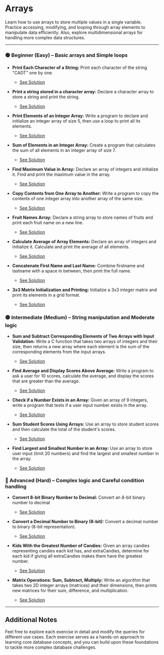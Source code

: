 # Arrays

Learn how to use arrays to store multiple values in a single variable. Practice accessing, modifying, and looping through array elements to manipulate data efficiently. Also, explore multidimensional arrays for handling more complex data structures.

---

### 🟢 Beginner (Easy) – Basic arrays and Simple loops

  * **Print Each Character of a String:** Print each character of the string "CADT" one by one.
    * [See Solution](../print_chars.c)

  * **Print a string stored in a character array:** Declare a character array to store a string and print the string.
    * [See Solution](../string_print.c)

  * **Print Elements of an Integer Array:** Write a program to declare and initialize an integer array of size 5, then use a loop to print all its elements.
    * [See Solution](../array_print_elements.c)

  * **Sum of Elements in an Integer Array:** Create a program that calculates the sum of all elements in an integer array of size 7.
    * [See Solution](../array_sum_elements.c)

  * **Find Maximum Value in Array:** Declare an array of integers and initialize it. Find and print the maximum value in the array.
    * [See Solution](../array_max.c)

  * **Copy Contents from One Array to Another:** Write a program to copy the contents of one integer array into another array of the same size.
    * [See Solution](../array_copy.c)

  * **Fruit Names Array:** Declare a string array to store names of fruits and print each fruit name on a new line.
    * [See Solution](../arrays_fruit_names.c)

  * **Calculate Average of Array Elements:** Declare an array of integers and initialize it. Calculate and print the average of all elements.
    * [See Solution](../array_average.c)

  * **Concatenate First Name and Last Name:** Combine firstname and lastname with a space in between, then print the full name.
    * [See Solution](../arrays_concatenate.c)

  * **3x3 Matrix Initialization and Printing:** Initialize a 3x3 integer matrix and print its elements in a grid format.
    * [See Solution](../arrays_matrix.c)

### 🟡 Intermediate (Medium) – String manipulation and Moderate logic

  * **Sum and Subtract Corresponding Elements of Two Arrays with Input Validation:** Write a C function that takes two arrays of integers and their size, then returns a new array where each element is the sum of the corresponding elements from the input arrays.
    * [See Solution](../array_sum.c)

  * **Find Average and Display Scores Above Average:** Write a program to ask a user for 10 scores, calculate the average, and display the scores that are greater than the average.
    * [See Solution](../average_scores.c)

  * **Check if a Number Exists in an Array:** Given an array of 9 integers, write a program that tests if a user input number exists in the array.
    * [See Solution](../check_number_in_array.c)

  * **Sum Student Scores Using Arrays:** Use an array to store student scores and then calculate the total of the student's scores.
    * [See Solution](../sum_student_scores.c)

  * **Find Largest and Smallest Number in an Array:** Use an array to store user input (limit 20 numbers) and find the largest and smallest number in the array.
    * [See Solution](../find_largest_smallest.c)

### 🔴 Advanced (Hard) – Complex logic and Careful condition handling

  * **Convert 8-bit Binary Number to Decimal:** Convert an 8-bit binary number to decimal
    * [See Solution](../binary_to_decimal.c)

  * **Convert a Decimal Number to Binary (8-bit):** Convert a decimal number to binary (8-bit representation).
    * [See Solution](../decimal_to_binary.c)

  * **Kids With the Greatest Number of Candies:** Given an array candies representing candies each kid has, and extraCandies, determine for each kid if giving all extraCandies makes them have the greatest number.
    * [See Solution](../kids_greatest_candies.c)

  * **Matrix Operations: Sum, Subtract, Multiply:** Write an algorithm that takes two 2D integer arrays (matrices) and their dimensions, then prints new matrices for their sum, difference, and multiplication.
    * [See Solution](../matrix_operations.c)

---

## Additional Notes

Feel free to explore each exercise in detail and modify the queries for different use cases. Each exercise serves as a hands-on approach to learning core database concepts, and you can build upon these foundations to tackle more complex database challenges.